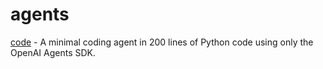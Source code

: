 # agents

[code](./code) - A minimal coding agent in 200 lines of Python code using only the OpenAI Agents SDK.
